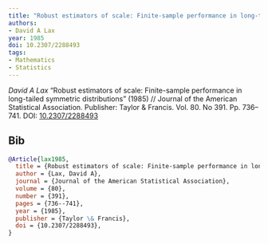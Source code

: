 ```yaml
---
title: "Robust estimators of scale: Finite-sample performance in long-tailed symmetric distributions"
authors:
- David A Lax
year: 1985
doi: 10.2307/2288493
tags:
- Mathematics
- Statistics
---
```


<i>David A Lax</i> <span title="">“Robust estimators of scale: Finite-sample performance in long-tailed symmetric distributions”</span> (1985) // Journal of the American Statistical Association. Publisher: Taylor \& Francis. Vol.&nbsp;80. No&nbsp;391. Pp.&nbsp;736–741. DOI:&nbsp;<a href='https://doi.org/10.2307/2288493'>10.2307/2288493</a>

## Bib

```bib
@Article{lax1985,
  title = {Robust estimators of scale: Finite-sample performance in long-tailed symmetric distributions},
  author = {Lax, David A},
  journal = {Journal of the American Statistical Association},
  volume = {80},
  number = {391},
  pages = {736--741},
  year = {1985},
  publisher = {Taylor \& Francis},
  doi = {10.2307/2288493},
}
```
